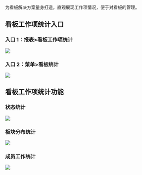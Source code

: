 为看板解决方案量身打造，直观展现工作项情况，便于对看板的管理。

## 看板工作项统计入口
### 入口 1：报表>看板工作项统计
![](//mc.qcloudimg.com/static/img/7dd02e0b596deb20e38c709beec2f3f5/image.png)
### 入口 2：菜单>看板统计
![](//mc.qcloudimg.com/static/img/ce2845903a262bc96e2159803766a257/image.png)

## 看板工作项统计功能
### 状态统计
![](//mc.qcloudimg.com/static/img/e5a49207235754b90dac3e6b66904010/image.png)
### 板块分布统计
![](//mc.qcloudimg.com/static/img/5035981294a1bebe732eb8e575147246/image.png)
### 成员工作统计
![](//mc.qcloudimg.com/static/img/75fa4dd40bc0c9b78c13e64d7d7f7122/image.png)




